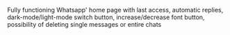 Fully functioning Whatsapp' home page with last access, automatic replies, dark-mode/light-mode switch button, increase/decrease font button, possibility of deleting single messages or entire chats

<!-- se si cambia chat prima che si riceva la risposta: - quest'ultima verrà vista sulla chat visualizzata per ultima; 
                                                   - lastAccess sballato fra le varie chat visualizzate -->
